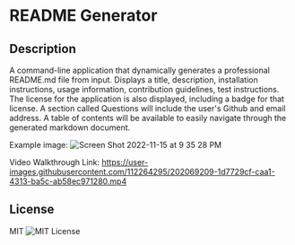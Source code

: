 

# README Generator

## Description
A command-line application that dynamically generates a professional README.md file from input. Displays a title, description, installation instructions, usage information, contribution guidelines, test instructions. The license for the application is also displayed, including a badge for that license. A section called Questions will include the user's Github and email address. A table of contents will be available to easily navigate through the generated markdown document.

Example image:
![Screen Shot 2022-11-15 at 9 35 28 PM](https://user-images.githubusercontent.com/112264295/202069845-f213d884-c832-4d35-bc2b-49088713cc0c.png)

Video Walkthrough Link:
https://user-images.githubusercontent.com/112264295/202069209-1d7729cf-caa1-4313-ba5c-ab58ec971280.mp4

## License
MIT
![MIT License](https://img.shields.io/badge/license-MIT-blue.svg)
